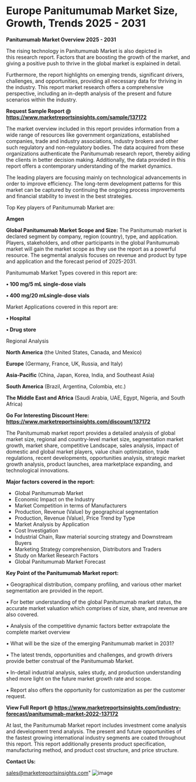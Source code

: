 # Europe Panitumumab Market Size, Growth, Trends 2025 - 2031

<Strong> Panitumumab Market Overview 2025 - 2031</strong>

The rising technology in Panitumumab Market is also depicted in this research report. Factors that are boosting the growth of the market, and giving a positive push to thrive in the global market is explained in detail.

Furthermore, the report highlights on emerging trends, significant drivers, challenges, and opportunities, providing all necessary data for thriving in the industry. This report market research offers a comprehensive perspective, including an in-depth analysis of the present and future scenarios within the industry.

<strong>Request Sample Report @ <a href=https://www.marketreportsinsights.com/sample/137172>https://www.marketreportsinsights.com/sample/137172</a></strong>

The market overview included in this report provides information from a wide range of resources like government organizations, established companies, trade and industry associations, industry brokers and other such regulatory and non-regulatory bodies. The data acquired from these organizations authenticate the Panitumumab research report, thereby aiding the clients in better decision making. Additionally, the data provided in this report offers a contemporary understanding of the market dynamics.

The leading players are focusing mainly on technological advancements in order to improve efficiency. The long-term development patterns for this market can be captured by continuing the ongoing process improvements and financial stability to invest in the best strategies.

Top Key players of Panitumumab Market are:

<strong>Amgen</strong>

<strong><b>Global Panitumumab Market Scope and Size:</b></strong>
The Panitumumab market is declared segment by company, region (country), type, and application. Players, stakeholders, and other participants in the global Panitumumab market will gain the market scope as they use the report as a powerful resource. The segmental analysis focuses on revenue and product by type and application and the forecast period of 2025-2031.

Panitumumab Market Types covered in this report are:

<strong>• 100 mg/5 mL single-dose vials

• 400 mg/20 mLsingle-dose vials</strong>

Market Applications covered in this report are:

<strong>• Hospital

• Drug store</strong> 

Regional Analysis

<strong>North America</strong> (the United States, Canada, and Mexico)

<strong>Europe</strong> (Germany, France, UK, Russia, and Italy)

<strong>Asia-Pacific</strong> (China, Japan, Korea, India, and Southeast Asia)

<strong>South America</strong> (Brazil, Argentina, Colombia, etc.)

<strong>The Middle East and Africa</strong> (Saudi Arabia, UAE, Egypt, Nigeria, and South Africa)

<strong>Go For Interesting Discount Here: <a href=https://www.marketreportsinsights.com/discount/137172>https://www.marketreportsinsights.com/discount/137172</a></strong>

The Panitumumab market report provides a detailed analysis of global market size, regional and country-level market size, segmentation market growth, market share, competitive Landscape, sales analysis, impact of domestic and global market players, value chain optimization, trade regulations, recent developments, opportunities analysis, strategic market growth analysis, product launches, area marketplace expanding, and technological innovations.

<strong><b>Major factors covered in the report:</b></strong>
<ul>
  <li>Global Panitumumab Market </li>
  <li>Economic Impact on the Industry</li>
  <li>Market Competition in terms of Manufacturers</li>
  <li>Production, Revenue (Value) by geographical segmentation</li>
  <li>Production, Revenue (Value), Price Trend by Type</li>
  <li>Market Analysis by Application</li>
  <li>Cost Investigation</li>
  <li>Industrial Chain, Raw material sourcing strategy and Downstream Buyers</li>
  <li>Marketing Strategy comprehension, Distributors and Traders</li>
  <li>Study on Market Research Factors</li>
  <li>Global Panitumumab Market Forecast</li>
</ul>

<strong><b>Key Point of the Panitumumab Market report:</b></strong>

• Geographical distribution, company profiling, and various other market segmentation are provided in the report.

• For better understanding of the global Panitumumab market status, the accurate market valuation which comprises of size, share, and revenue are also covered.

• Analysis of the competitive dynamic factors better extrapolate the complete market overview

• What will be the size of the emerging Panitumumab market in 2031?

• The latest trends, opportunities and challenges, and growth drivers provide better construal of the Panitumumab Market.

• In-detail industrial analysis, sales study, and production understanding shed more light on the future market growth rate and scope.

• Report also offers the opportunity for customization as per the customer request.

<strong><b>View Full Report @ <a href=https://www.marketreportsinsights.com/industry-forecast/panitumumab-market-2022-137172>https://www.marketreportsinsights.com/industry-forecast/panitumumab-market-2022-137172</a></b></strong>


At last, the Panitumumab Market report includes investment come analysis and development trend analysis. The present and future opportunities of the fastest growing international industry segments are coated throughout this report. This report additionally presents product specification, manufacturing method, and product cost structure, and price structure.

<strong>Contact Us:</strong>

sales@marketreportsinsights.com"
![image](https://github.com/user-attachments/assets/ed39bbb2-8be9-4acb-8369-290d80f2ed42)
